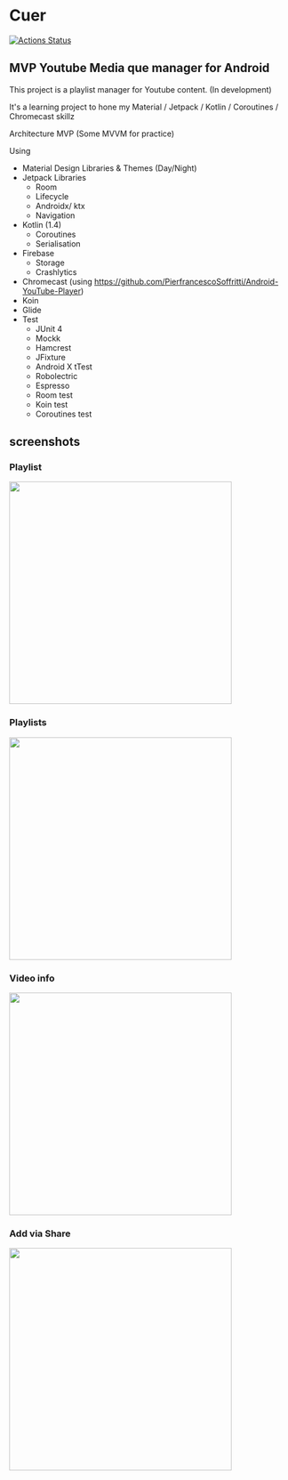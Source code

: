 # Cuer
[![Actions Status](https://github.com/sentinelweb/cuer/workflows/Android%20CI/badge.svg)](https://github.com/sentinelweb/cuer/actions)

## MVP Youtube Media que manager for Android

This project is a playlist manager for Youtube content. (In development)

It's a learning project to hone my Material / Jetpack / Kotlin / Coroutines / Chromecast skillz

Architecture MVP (Some MVVM for practice)

Using
- Material Design Libraries & Themes (Day/Night)
- Jetpack Libraries
   - Room
   - Lifecycle
   - Androidx/ ktx
   - Navigation
- Kotlin (1.4)
  - Coroutines
  - Serialisation
- Firebase
  - Storage
  - Crashlytics
- Chromecast (using https://github.com/PierfrancescoSoffritti/Android-YouTube-Player)
- Koin
- Glide
- Test
  - JUnit 4
  - Mockk
  - Hamcrest
  - JFixture
  - Android X tTest
  - Robolectric
  - Espresso
  - Room test
  - Koin test
  - Coroutines test
 
## screenshots
### Playlist
<img src="https://raw.githubusercontent.com/sentinelweb/cuer/develop/media/screenshots/playlist-2021-01-14-101002.png" width="400">

### Playlists
<img src="https://raw.githubusercontent.com/sentinelweb/cuer/develop/media/screenshots/playlists-2021-01-14-101020.png" width="400">

### Video info
<img src="https://raw.githubusercontent.com/sentinelweb/cuer/develop/media/screenshots/info-2021-01-14-101125.png" width="400">

### Add via Share
<img src="https://raw.githubusercontent.com/sentinelweb/cuer/develop/media/screenshots/share-2021-01-14-101320.png" width="400">


